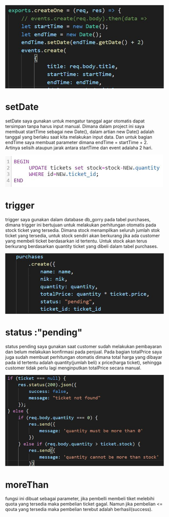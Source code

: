 <img src="./Image/setdate.JPG" alt="set_date"/>

# setDate
setDate saya gunakan untuk mengatur tanggal agar otomatis dapat tersimpan tanpa harus input manual. Dimana dalam project ini saya membuat startTime sebagai new Date(), dalam artian new Date() adalah tanggal yang berlaku saat kita melakukan input data. Dan untuk bagian endTime saya membuat parameter dimana endTime = startTime + 2. Artinya selisih ataupun jarak antara startTime dan event adalaha 2 hari.


<img src="./Image/trigger.JPG" alt="trigger"/>

# trigger
trigger saya gunakan dalam database db_gorry pada tabel purchases, dimana trigger ini bertujuan untuk melakukan perhitungan otomatis pada stock ticket yang tersedia. Dimana stock menampilkan seluruh jumlah stok ticket yang  tersedia, untuk stock sendiri akan berkurang jika ada customer yang membeli ticket berdasarkan id tertentu. Untuk stock akan terus berkurang berdasarkan quantity ticket yang dibeli dalam tabel purchases.


<img src="./Image/pending.JPG" alt="pending"/>

# status :"pending"
status pending saya gunakan saat customer sudah melakukan pembayaran  dan belum melakukan konfirmasi pada penjual. Pada bagian totalPrice saya juga sudah membuat perhitungan otomatis dimana total harga yang dibayar pada id tertentu adalah quantity(jumlah beli)  x  price(harga ticket), sehingga customer tidak perlu lagi menginputkan totalPrice secara manual.



<img src="./Image/moreThan.JPG" alt="moreThan"/>

# moreThan
fungsi ini dibuat sebagai parameter, jika pembelli membeli tiket melebihi quota yang tersedia maka pembelian ticket gagal. Namun jika pembelian <= qouta yang tersedia maka pembelian terebut adalah berhasil(success).